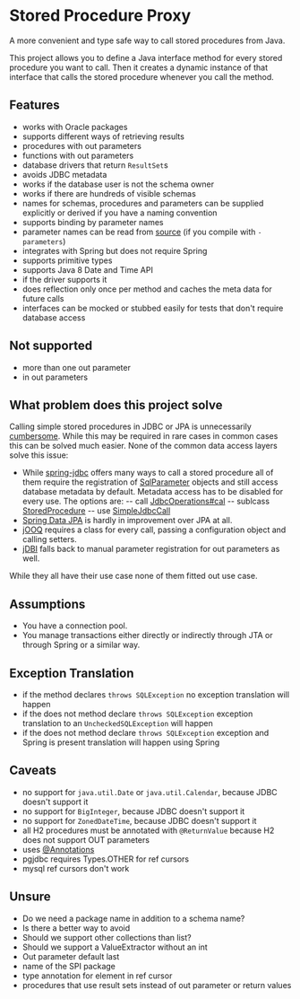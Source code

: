 Stored Procedure Proxy
======================

A more convenient and type safe way to call stored procedures from Java.

This project allows you to define a Java interface method for every stored procedure you want to call. Then it creates a dynamic instance of that interface that calls the stored procedure whenever you call the method.

Features
--------

- works with Oracle packages
- supports different ways of retrieving results
 - procedures with out parameters
 - functions with out parameters
 - database drivers that return `ResultSet`s
- avoids JDBC metadata
 - works if the database user is not the schema owner
 - works if there are hundreds of visible schemas
- names for schemas, procedures and parameters can be supplied explicitly or derived if you have a naming convention
 - supports binding by parameter names
 - parameter names can be read from [source](https://docs.oracle.com/javase/tutorial/reflect/member/methodparameterreflection.html) (if you compile with `-parameters`)
- integrates with Spring but does not require Spring
- supports primitive types
- supports Java 8 Date and Time API
 - if the driver supports it
- does reflection only once per method and caches the meta data for future calls
- interfaces can be mocked or stubbed easily for tests that don't require database access

Not supported
-------------

 - more than one out parameter
 - in out parameters

What problem does this project solve
------------------------------------

Calling simple stored procedures in JDBC or JPA is unnecessarily [cumbersome](https://blog.jooq.org/2016/06/08/using-stored-procedures-with-jpa-jdbc-meh-just-use-jooq/). While this may be required in rare cases in common cases this can be solved much easier. None of the common data access layers solve this issue:

- While [spring-jdbc](http://docs.spring.io/spring/docs/current/spring-framework-reference/html/jdbc.html) offers many ways to call a stored procedure all of them require the registration of [SqlParameter](https://docs.spring.io/spring/docs/current/javadoc-api/org/springframework/jdbc/core/SqlParameter.html) objects and still access database metadata by default. Metadata access has to be disabled for every use. The options are:
-- call [JdbcOperations#cal](https://docs.spring.io/spring/docs/current/javadoc-api/org/springframework/jdbc/core/JdbcOperations.html#call-org.springframework.jdbc.core.CallableStatementCreator-java.util.List-)
-- sublcass [StoredProcedure](https://docs.spring.io/spring/docs/current/javadoc-api/org/springframework/jdbc/object/StoredProcedure.html)
-- use [SimpleJdbcCall](https://docs.spring.io/spring/docs/current/javadoc-api/org/springframework/jdbc/core/simple/SimpleJdbcCall.html)
- [Spring Data JPA](https://github.com/spring-projects/spring-data-examples/tree/master/jpa/jpa21) is hardly in improvement over JPA at all.
- [jOOQ](http://www.jooq.org/doc/3.2/manual/sql-execution/stored-procedures/) requires a class for every call, passing a configuration object and calling setters.
- [jDBI](https://github.com/jdbi/jdbi/issues/135) falls back to manual parameter registration for out parameters as well.

While they all have their use case none of them fitted out use case.

Assumptions
-----------
- You have a connection pool.
- You manage transactions either directly or indirectly through JTA or through Spring or a similar way.

Exception Translation
---------------------
- if the method declares `throws SQLException` no exception translation will happen
- if the does not method declare `throws SQLException` exception translation to an `UncheckedSQLException` will happen
- if the does not method declare `throws SQLException` exception and Spring is present translation will happen using Spring

Caveats
-------
- no support for `java.util.Date` or `java.util.Calendar`, because JDBC doesn't support it
- no support for `BigInteger`, because JDBC doesn't support it
- no support for `ZonedDateTime`, because JDBC doesn't support it
- all H2 procedures must be annotated with `@ReturnValue` because H2 does not support OUT parameters
- uses [@Annotations](http://www.annotatiomania.com)
- pgjdbc requires Types.OTHER for ref cursors
- mysql ref cursors don't work

Unsure
------
- Do we need a package name in addition to a schema name?
- Is there a better way to avoid 
- Should we support other collections than list?
- Should we support a ValueExtractor without an int
- Out parameter default last
- name of the SPI package
- type annotation for element in ref cursor
- procedures that use result sets instead of out parameter or return values


